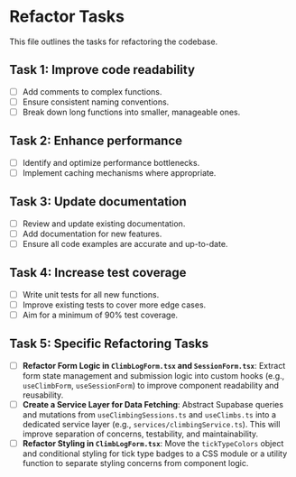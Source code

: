 # Refactor Tasks

This file outlines the tasks for refactoring the codebase.

## Task 1: Improve code readability

- [ ] Add comments to complex functions.
- [ ] Ensure consistent naming conventions.
- [ ] Break down long functions into smaller, manageable ones.

## Task 2: Enhance performance

- [ ] Identify and optimize performance bottlenecks.
- [ ] Implement caching mechanisms where appropriate.

## Task 3: Update documentation

- [ ] Review and update existing documentation.
- [ ] Add documentation for new features.
- [ ] Ensure all code examples are accurate and up-to-date.

## Task 4: Increase test coverage

- [ ] Write unit tests for all new functions.
- [ ] Improve existing tests to cover more edge cases.
- [ ] Aim for a minimum of 90% test coverage.

## Task 5: Specific Refactoring Tasks

- [ ] **Refactor Form Logic in `ClimbLogForm.tsx` and `SessionForm.tsx`**: Extract form state management and submission logic into custom hooks (e.g., `useClimbForm`, `useSessionForm`) to improve component readability and reusability.
- [ ] **Create a Service Layer for Data Fetching**: Abstract Supabase queries and mutations from `useClimbingSessions.ts` and `useClimbs.ts` into a dedicated service layer (e.g., `services/climbingService.ts`). This will improve separation of concerns, testability, and maintainability.
- [ ] **Refactor Styling in `ClimbLogForm.tsx`**: Move the `tickTypeColors` object and conditional styling for tick type badges to a CSS module or a utility function to separate styling concerns from component logic.
